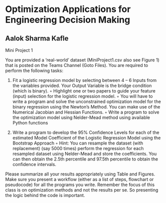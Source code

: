 # Optimization Applications for Engineering Decision Making
## Aalok Sharma Kafle

Mini Project 1

You are provided a ‘real-world’ dataset (MiniProject1.csv also see Figure 1) that is posted on the Teams Channel (Goto Files). You are required to perform the following tasks:

1) Fit a logistic regression model by selecting between 4 – 6 Inputs from the variables provided. Your Output Variable is the bridge condition (which is binary).
      ◦ Highlight one or two papers to guide your feature (input) selection for the logistic regression model.
      ◦ You will have to write a program and solve the unconstrained optimization model for the binary regression using the Newton’s Method. You can make use of the Numerical         Jacobian and Hessian Functions.
      ◦ Write a program to solve the optimization model using Nelder-Mead method using available Python functions

2) Write a program to develop the 95% Confidence Levels for each of the estimated Model Coefficient of the Logistic Regression Model using the Bootstrap Approach
      ◦ Hint: You can resample the dataset (with replacement) (say 5000 times) perform the regression for each resampled dataset using Nelder-Mead and store the coefficients.         You can then obtain the 2.5th percentile and 97.5th percentile to obtain the confidence intervals.


Please summarize all your results appropriately using Table and Figures. Make sure you present a workflow (either as a list of steps, flowchart or pseudocode) for all the programs you write. Remember the focus of this class is on optimization methods and not the results per se. So presenting the logic behind the code is important.

